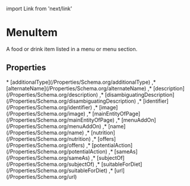 import Link from 'next/link'

# MenuItem

A food or drink item listed in a menu or menu section.

## Properties

<Grid>
* [additionalType](/Properties/Schema.org/additionalType)
,* [alternateName](/Properties/Schema.org/alternateName)
,* [description](/Properties/Schema.org/description)
,* [disambiguatingDescription](/Properties/Schema.org/disambiguatingDescription)
,* [identifier](/Properties/Schema.org/identifier)
,* [image](/Properties/Schema.org/image)
,* [mainEntityOfPage](/Properties/Schema.org/mainEntityOfPage)
,* [menuAddOn](/Properties/Schema.org/menuAddOn)
,* [name](/Properties/Schema.org/name)
,* [nutrition](/Properties/Schema.org/nutrition)
,* [offers](/Properties/Schema.org/offers)
,* [potentialAction](/Properties/Schema.org/potentialAction)
,* [sameAs](/Properties/Schema.org/sameAs)
,* [subjectOf](/Properties/Schema.org/subjectOf)
,* [suitableForDiet](/Properties/Schema.org/suitableForDiet)
,* [url](/Properties/Schema.org/url)

</Grid>


